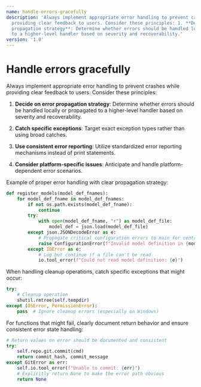 ```yaml
---
name: handle-errors-gracefully
description: 'Always implement appropriate error handling to prevent crashes while
  providing clear feedback to users. Consider these principles: 1. **Decide on error
  propagation strategy**: Determine whether errors should be handled locally or propagated
  to a higher-level handler based on severity and recoverability.'
version: '1.0'
---
```

# Handle errors gracefully

Always implement appropriate error handling to prevent crashes while providing clear feedback to users. Consider these principles:

1. **Decide on error propagation strategy**: Determine whether errors should be handled locally or propagated to a higher-level handler based on severity and recoverability.

2. **Catch specific exceptions**: Target exact exception types rather than using broad catches.

3. **Use consistent error reporting**: Utilize standardized error reporting mechanisms instead of print statements.

4. **Consider platform-specific issues**: Anticipate and handle platform-dependent error scenarios.

Example of proper error handling with clear propagation strategy:

```python
def register_models(model_def_fnames):
    for model_def_fname in model_def_fnames:
        if not os.path.exists(model_def_fname):
            continue
        try:
            with open(model_def_fname, "r") as model_def_file:
                model_def = json.load(model_def_file)
        except json.JSONDecodeError as e:
            # Propagate critical configuration errors to main for centralized handling
            raise ConfigurationError(f"Invalid model definition in {model_def_fname}: {e}")
        except IOError as e:
            # Log but continue if a file can't be read
            io.tool_error(f"Could not read model definition: {e}")
```

When handling cleanup operations, catch specific exceptions that might occur:

```python
try:
    # Cleanup operation
    shutil.rmtree(self.tempdir)
except (OSError, PermissionError):
    pass  # Ignore cleanup errors (especially on Windows)
```

For functions that might fail, clearly document return behavior and ensure consistent error state handling:

```python
# Return values on error should be documented and consistent
try:
    self.repo.git.commit(cmd)
    return commit_hash, commit_message
except GitError as err:
    self.io.tool_error(f"Unable to commit: {err}")
    # Explicitly return None to make the error path obvious
    return None
```
